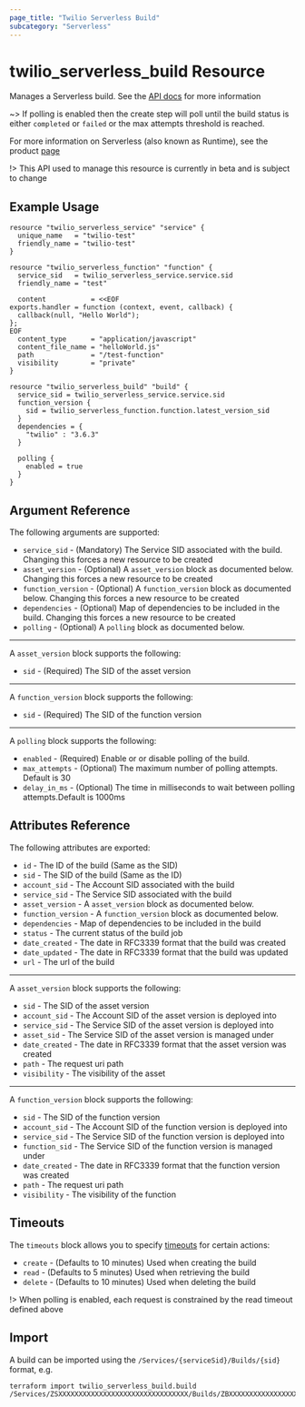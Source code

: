 ```yaml
---
page_title: "Twilio Serverless Build"
subcategory: "Serverless"
---
```


# twilio_serverless_build Resource

Manages a Serverless build. See the [API docs](https://www.twilio.com/docs/runtime/functions-assets-api/api/build) for more information

~> If polling is enabled then the create step will poll until the build status is either `completed` or `failed` or the max attempts threshold is reached.

For more information on Serverless (also known as Runtime), see the product [page](https://www.twilio.com/runtime)

!> This API used to manage this resource is currently in beta and is subject to change

## Example Usage

```hcl
resource "twilio_serverless_service" "service" {
  unique_name   = "twilio-test"
  friendly_name = "twilio-test"
}

resource "twilio_serverless_function" "function" {
  service_sid   = twilio_serverless_service.service.sid
  friendly_name = "test"

  content           = <<EOF
exports.handler = function (context, event, callback) {
  callback(null, "Hello World");
};
EOF
  content_type      = "application/javascript"
  content_file_name = "helloWorld.js"
  path              = "/test-function"
  visibility        = "private"
}

resource "twilio_serverless_build" "build" {
  service_sid = twilio_serverless_service.service.sid
  function_version {
    sid = twilio_serverless_function.function.latest_version_sid
  }
  dependencies = {
    "twilio" : "3.6.3"
  }

  polling {
    enabled = true
  }
}
```

## Argument Reference

The following arguments are supported:

- `service_sid` - (Mandatory) The Service SID associated with the build. Changing this forces a new resource to be created
- `asset_version` - (Optional) A `asset_version` block as documented below. Changing this forces a new resource to be created
- `function_version` - (Optional) A `function_version` block as documented below. Changing this forces a new resource to be created
- `dependencies` - (Optional) Map of dependencies to be included in the build. Changing this forces a new resource to be created
- `polling` - (Optional) A `polling` block as documented below.

---

A `asset_version` block supports the following:

- `sid` - (Required) The SID of the asset version

---

A `function_version` block supports the following:

- `sid` - (Required) The SID of the function version

---

A `polling` block supports the following:

- `enabled` - (Required) Enable or or disable polling of the build.
- `max_attempts` - (Optional) The maximum number of polling attempts. Default is 30
- `delay_in_ms` - (Optional) The time in milliseconds to wait between polling attempts.Default is 1000ms

## Attributes Reference

The following attributes are exported:

- `id` - The ID of the build (Same as the SID)
- `sid` - The SID of the build (Same as the ID)
- `account_sid` - The Account SID associated with the build
- `service_sid` - The Service SID associated with the build
- `asset_version` - A `asset_version` block as documented below.
- `function_version` - A `function_version` block as documented below.
- `dependencies` - Map of dependencies to be included in the build
- `status` - The current status of the build job
- `date_created` - The date in RFC3339 format that the build was created
- `date_updated` - The date in RFC3339 format that the build was updated
- `url` - The url of the build

---

A `asset_version` block supports the following:

- `sid` - The SID of the asset version
- `account_sid` - The Account SID of the asset version is deployed into
- `service_sid` - The Service SID of the asset version is deployed into
- `asset_sid` - The Service SID of the asset version is managed under
- `date_created` - The date in RFC3339 format that the asset version was created
- `path` - The request uri path
- `visibility` - The visibility of the asset

---

A `function_version` block supports the following:

- `sid` - The SID of the function version
- `account_sid` - The Account SID of the function version is deployed into
- `service_sid` - The Service SID of the function version is deployed into
- `function_sid` - The Service SID of the function version is managed under
- `date_created` - The date in RFC3339 format that the function version was created
- `path` - The request uri path
- `visibility` - The visibility of the function

## Timeouts

The `timeouts` block allows you to specify [timeouts](https://www.terraform.io/docs/configuration/resources.html#timeouts) for certain actions:

- `create` - (Defaults to 10 minutes) Used when creating the build
- `read` - (Defaults to 5 minutes) Used when retrieving the build
- `delete` - (Defaults to 10 minutes) Used when deleting the build

!> When polling is enabled, each request is constrained by the read timeout defined above

## Import

A build can be imported using the `/Services/{serviceSid}/Builds/{sid}` format, e.g.

```shell
terraform import twilio_serverless_build.build /Services/ZSXXXXXXXXXXXXXXXXXXXXXXXXXXXXXXXX/Builds/ZBXXXXXXXXXXXXXXXXXXXXXXXXXXXXXXXX
```
